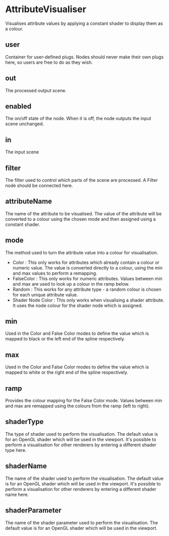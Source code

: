 # AttributeVisualiser

Visualises attribute values by applying a constant
shader to display them as a colour.

## user

 Container for user-defined plugs. Nodes
should never make their own plugs here,
so users are free to do as they wish.

## out

 The processed output scene.

## enabled

 The on/off state of the node. When it is off, the node outputs the input scene unchanged.

## in

 The input scene

## filter

 The filter used to control which parts of the scene are
processed. A Filter node should be connected here.

## attributeName

 The name of the attribute to be visualised. The value of the
attribute will be converted to a colour using the chosen mode
and then assigned using a constant shader.

## mode

 The method used to turn the attribute value into a colour for
visualisation.

- Color : This only works for attributes which already contain a colour
  or numeric value. The value is converted directly to a colour, using the
  min and max values to perform a remapping.
- FalseColor : This only works for numeric attributes. Values between min
  and max are used to look up a colour in the ramp below.
- Random : This works for any attribute type - a random colour is chosen
  for each unique attribute value.
- Shader Node Color : This only works when visualising a shader attribute. It
  uses the node colour for the shader node which is assigned.

## min

 Used in the Color and False Color modes to define the value which is mapped
to black or the left end of the spline respectively.

## max

 Used in the Color and False Color modes to define the value which is mapped
to white or the right end of the spline respectively.

## ramp

 Provides the colour mapping for the False Color mode. Values between min and
max are remapped using the colours from the ramp (left to right).

## shaderType

 The type of shader used to perform the visualisation. The default value
is for an OpenGL shader which will be used in the viewport. It's possible
to perform a visualisation for other renderers by entering a different
shader type here.

## shaderName

 The name of the shader used to perform the visualisation. The default value
is for an OpenGL shader which will be used in the viewport. It's possible
to perform a visualisation for other renderers by entering a different
shader name here.

## shaderParameter

 The name of the shader parameter used to perform the visualisation. The default
value is for an OpenGL shader which will be used in the viewport.

